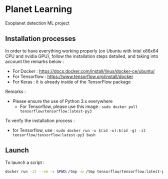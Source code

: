 # Planet Learning

Exoplanet detection ML project

## Installation processes

In order to have everything working properly (on Ubuntu with intel x86x64 CPU and nvidia GPU), follow the installation steps detailed, and taking into account the remarks below :
* For Docker : https://docs.docker.com/install/linux/docker-ce/ubuntu/
* For Tensorflow : https://www.tensorflow.org/install/docker
* For Keras : it is already inside of the TensorFlow package

Remarks : 
* Please ensure the use of Python 3.x everywhere
    * For Tensorflow, please use this image : `sudo docker pull tensorflow/tensorflow:latest-py3` 

To verify the installation process :
* for Tensorflow, use : `sudo docker run -u $(id -u):$(id -g) -it tensorflow/tensorflow:latest-py3 bash`

## Launch

To launch a script :

```sh
docker run -it --rm -v $PWD:/tmp -w /tmp tensorflow/tensorflow:latest-py3 python ./hello_world.py
```


